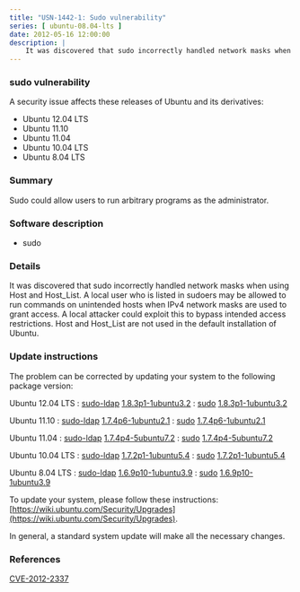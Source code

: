 ```yaml
---
title: "USN-1442-1: Sudo vulnerability"
series: [ ubuntu-08.04-lts ]
date: 2012-05-16 12:00:00
description: |
    It was discovered that sudo incorrectly handled network masks when using Host and Host_List. A local user who is listed in sudoers may be allowed to run commands on unintended hosts when IPv4 network masks are used to grant access. A local attacker could exploit this to bypass intended access restrictions. Host and Host_List are not used in the default installation of Ubuntu. 
--- 
```

 
### sudo vulnerability

A security issue affects these releases of Ubuntu and its derivatives:

* Ubuntu 12.04 LTS
* Ubuntu 11.10
* Ubuntu 11.04
* Ubuntu 10.04 LTS
* Ubuntu 8.04 LTS

### Summary

Sudo could allow users to run arbitrary programs as the administrator. 

### Software description

* sudo 

### Details

It was discovered that sudo incorrectly handled network masks when using Host and Host_List. A local user who is listed in sudoers may be allowed to run commands on unintended hosts when IPv4 network masks are used to grant access. A local attacker could exploit this to bypass intended access restrictions. Host and Host_List are not used in the default installation of Ubuntu. 

### Update instructions

The problem can be corrected by updating your system to the following package version:

Ubuntu 12.04 LTS
 : [sudo-ldap](https://launchpad.net/ubuntu/+source/sudo) <span> [1.8.3p1-1ubuntu3.2](https://launchpad.net/ubuntu/+source/sudo/1.8.3p1-1ubuntu3.2) </span> 
 : [sudo](https://launchpad.net/ubuntu/+source/sudo) <span> [1.8.3p1-1ubuntu3.2](https://launchpad.net/ubuntu/+source/sudo/1.8.3p1-1ubuntu3.2) </span> 

Ubuntu 11.10
 : [sudo-ldap](https://launchpad.net/ubuntu/+source/sudo) <span> [1.7.4p6-1ubuntu2.1](https://launchpad.net/ubuntu/+source/sudo/1.7.4p6-1ubuntu2.1) </span> 
 : [sudo](https://launchpad.net/ubuntu/+source/sudo) <span> [1.7.4p6-1ubuntu2.1](https://launchpad.net/ubuntu/+source/sudo/1.7.4p6-1ubuntu2.1) </span> 

Ubuntu 11.04
 : [sudo-ldap](https://launchpad.net/ubuntu/+source/sudo) <span> [1.7.4p4-5ubuntu7.2](https://launchpad.net/ubuntu/+source/sudo/1.7.4p4-5ubuntu7.2) </span> 
 : [sudo](https://launchpad.net/ubuntu/+source/sudo) <span> [1.7.4p4-5ubuntu7.2](https://launchpad.net/ubuntu/+source/sudo/1.7.4p4-5ubuntu7.2) </span> 

Ubuntu 10.04 LTS
 : [sudo-ldap](https://launchpad.net/ubuntu/+source/sudo) <span> [1.7.2p1-1ubuntu5.4](https://launchpad.net/ubuntu/+source/sudo/1.7.2p1-1ubuntu5.4) </span> 
 : [sudo](https://launchpad.net/ubuntu/+source/sudo) <span> [1.7.2p1-1ubuntu5.4](https://launchpad.net/ubuntu/+source/sudo/1.7.2p1-1ubuntu5.4) </span> 

Ubuntu 8.04 LTS
 : [sudo-ldap](https://launchpad.net/ubuntu/+source/sudo) <span> [1.6.9p10-1ubuntu3.9](https://launchpad.net/ubuntu/+source/sudo/1.6.9p10-1ubuntu3.9) </span> 
 : [sudo](https://launchpad.net/ubuntu/+source/sudo) <span> [1.6.9p10-1ubuntu3.9](https://launchpad.net/ubuntu/+source/sudo/1.6.9p10-1ubuntu3.9) </span> 

To update your system, please follow these instructions: [https://wiki.ubuntu.com/Security/Upgrades](https://wiki.ubuntu.com/Security/Upgrades).

In general, a standard system update will make all the necessary changes. 

### References

 [CVE-2012-2337](http://people.ubuntu.com/~ubuntu-security/cve/CVE-2012-2337)
 
